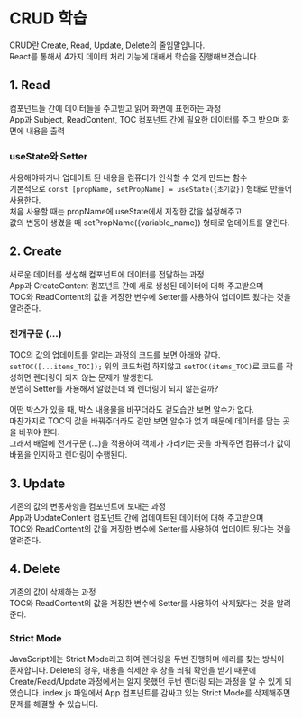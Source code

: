 # CRUD 학습
CRUD란 Create, Read, Update, Delete의 줄임말입니다.\
React를 통해서 4가지 데이터 처리 기능에 대해서 학습을 진행해보겠습니다.


## 1. Read
컴포넌트들 간에 데이터들을 주고받고 읽어 화면에 표현하는 과정\
App과 Subject, ReadContent, TOC 컴포넌트 간에 필요한 데이터를 주고 받으며 화면에 내용을 출력

### useState와 Setter
사용해야하거나 업데이트 된 내용을 컴퓨터가 인식할 수 있게 만드는 함수\
기본적으로 ```const [propName, setPropName] = useState({초기값})``` 형태로 만들어 사용한다.\
처음 사용할 때는 propName에 useState에서 지정한 값을 설정해주고 \
값의 변동이 생겼을 때 setPropName({variable_name}) 형태로 업데이트를 알린다.


## 2. Create
새로운 데이터를 생성해 컴포넌트에 데이터를 전달하는 과정\
App과 CreateContent 컴포넌트 간에 새로 생성된 데이터에 대해 주고받으며\
TOC와 ReadContent의 값을 저장한 변수에 Setter를 사용하여 업데이트 됬다는 것을 알려준다.

### 전개구문 (...)
TOC의 값의 업데이트를 알리는 과정의 코드를 보면 아래와 같다.\
```setTOC([...items_TOC]);```
위의 코드처럼 하지않고 ```setTOC(items_TOC)```로 코드를 작성하면 렌더링이 되지 않는 문제가 발생한다.\
분명히 Setter를 사용해서 알렸는데 왜 렌더링이 되지 않는걸까?\
\
어떤 박스가 있을 때, 박스 내용물을 바꾸더라도 겉모습만 보면 알수가 없다.\
마찬가지로 TOC의 값을 바꿔주더라도 겉만 보면 알수가 없기 때문에 데이터를 담는 곳을 바꿔야 한다.\
그래서 배열에 전개구문 (...)을 적용하여 객체가 가리키는 곳을 바꿔주면 컴퓨터가 값이 바뀜을 인지하고 렌더링이 수행된다.


## 3. Update
기존의 값의 변동사항을 컴포넌트에 보내는 과정\
App과 UpdateContent 컴포넌트 간에 업데이트된 데이터에 대해 주고받으며\
TOC와 ReadContent의 값을 저장한 변수에 Setter를 사용하여 업데이트 됬다는 것을 알려준다.


## 4. Delete
기존의 값이 삭제하는 과정\
TOC와 ReadContent의 값을 저장한 변수에 Setter를 사용하여 삭제됬다는 것을 알려준다.

### Strict Mode
JavaScript에는 Strict Mode라고 하여 렌더링을 두번 진행하며 에러를 찾는 방식이 존재합니다.
Delete의 경우, 내용을 삭제한 후 창을 띄워 확인을 받기 때문에 Create/Read/Update 과정에서는 알지 못했던
두번 렌더링 되는 과정을 알 수 있게 되었습니다.
index.js 파일에서 App 컴포넌트를 감싸고 있는 Strict Mode를 삭제해주면 문제를 해결할 수 있습니다.